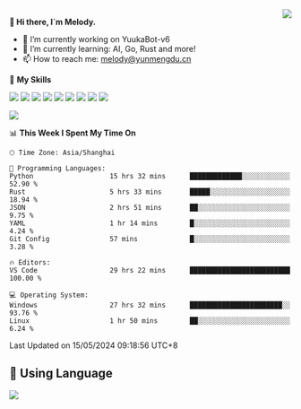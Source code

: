 <a href="#">
  <img align="right" src="https://github-readme-stats.vercel.app/api?username=melodyyuuka&count_private=true&show_icons=true" />
</a>

**👋 Hi there, I`m Melody.**

- 🔭 I’m currently working on YuukaBot-v6
- 🌱 I’m currently learning: AI, Go, Rust and more!
- 📫 How to reach me: melody@yunmengdu.cn

🌟 **My Skills** 

![](https://img.shields.io/badge/-Python-3e74a2?style=flat-square&logo=Python&logoColor=fff)
![](https://img.shields.io/badge/-Java-007396?style=flat-square&logo=OpenJDK&logoColor=fff)
![](https://img.shields.io/badge/-Node.js-339933?style=flat-square&logo=Node.js&logoColor=fff)
![](https://img.shields.io/badge/-Git-f05032?style=flat-square&logo=git&logoColor=fff)
![](https://img.shields.io/badge/-PostgreSQL-4169e1?style=flat-square&logo=PostgreSQL&logoColor=fff)
![](https://img.shields.io/badge/-Rust-000000?style=flat-square&logo=rust&logoColor=fff)
![](https://img.shields.io/badge/-VSCode-007acc?style=flat-square&logo=Visual-Studio-Code&logoColor=fff)
![](https://img.shields.io/badge/-FastAPI-009688?style=flat-square&logo=FastAPI&logoColor=fff)
![](https://img.shields.io/badge/-Linux-000000?style=flat-square&logo=Linux&logoColor=fff)


![](https://wakatime.com/badge/user/fa6dc0e2-47c5-4d2d-ae45-69fec6f2122c.svg)

<!--START_SECTION:waka-->
📊 **This Week I Spent My Time On** 

```text
🕑︎ Time Zone: Asia/Shanghai

💬 Programming Languages: 
Python                   15 hrs 32 mins      █████████████░░░░░░░░░░░░   52.90 % 
Rust                     5 hrs 33 mins       █████░░░░░░░░░░░░░░░░░░░░   18.94 % 
JSON                     2 hrs 51 mins       ██░░░░░░░░░░░░░░░░░░░░░░░    9.75 % 
YAML                     1 hr 14 mins        █░░░░░░░░░░░░░░░░░░░░░░░░    4.24 % 
Git Config               57 mins             █░░░░░░░░░░░░░░░░░░░░░░░░    3.28 % 

🔥 Editors: 
VS Code                  29 hrs 22 mins      █████████████████████████   100.00 % 

💻 Operating System: 
Windows                  27 hrs 32 mins      ███████████████████████░░   93.76 % 
Linux                    1 hr 50 mins        ██░░░░░░░░░░░░░░░░░░░░░░░    6.24 % 
```


 Last Updated on 15/05/2024 09:18:56 UTC+8
<!--END_SECTION:waka-->

## 🥰 **Using Language**

![](https://github-readme-stats.vercel.app/api/wakatime?username=MelodyYuyuko&layout=compact&hide_border=true)
